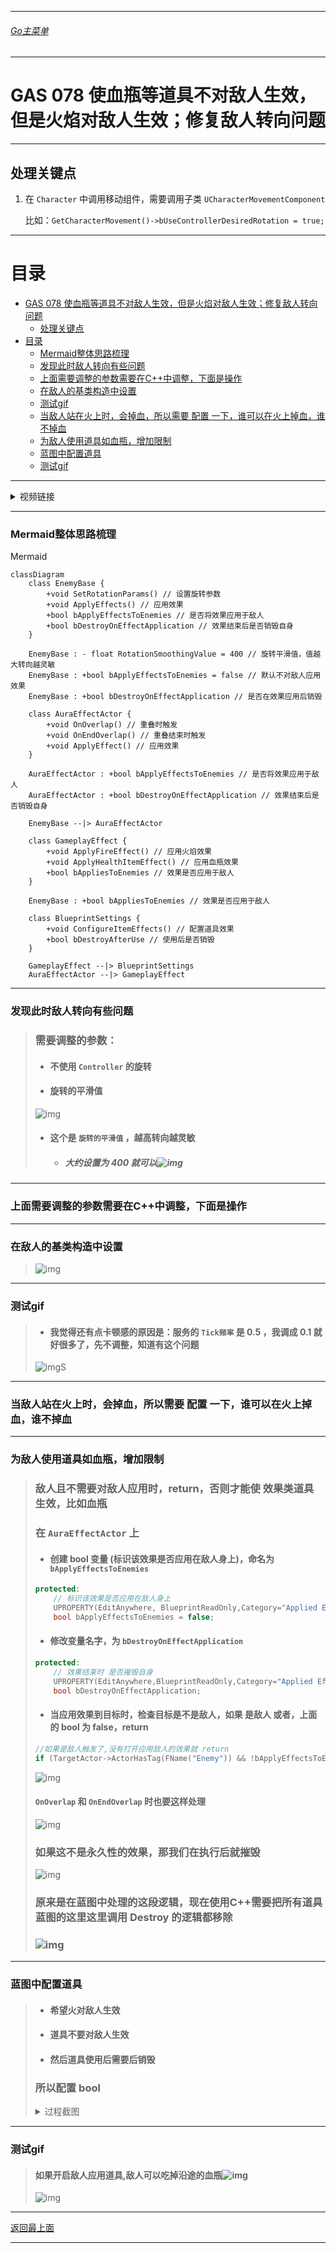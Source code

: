 ___________________________________________________________________________________________
###### [Go主菜单](../MainMenu.md)
___________________________________________________________________________________________

# GAS 078 使血瓶等道具不对敌人生效，但是火焰对敌人生效；修复敌人转向问题

___________________________________________________________________________________________

## 处理关键点

1. 在 `Character` 中调用移动组件，需要调用子类 `UCharacterMovementComponent`

   比如：`GetCharacterMovement()->bUseControllerDesiredRotation = true;`

___________________________________________________________________________________________

# 目录


- [GAS 078 使血瓶等道具不对敌人生效，但是火焰对敌人生效；修复敌人转向问题](#gas-078-使血瓶等道具不对敌人生效但是火焰对敌人生效修复敌人转向问题)
  - [处理关键点](#处理关键点)
- [目录](#目录)
    - [Mermaid整体思路梳理](#mermaid整体思路梳理)
    - [发现此时敌人转向有些问题](#发现此时敌人转向有些问题)
    - [上面需要调整的参数需要在C++中调整，下面是操作](#上面需要调整的参数需要在c中调整下面是操作)
    - [在敌人的基类构造中设置](#在敌人的基类构造中设置)
    - [测试gif](#测试gif)
    - [当敌人站在火上时，会掉血，所以需要 配置 一下，谁可以在火上掉血，谁不掉血](#当敌人站在火上时会掉血所以需要-配置-一下谁可以在火上掉血谁不掉血)
    - [为敌人使用道具如血瓶，增加限制](#为敌人使用道具如血瓶增加限制)
    - [蓝图中配置道具](#蓝图中配置道具)
    - [测试gif](#测试gif-1)



___________________________________________________________________________________________

<details>
<summary>视频链接</summary>

[6. AI and Effect Actors_哔哩哔哩_bilibili](https://www.bilibili.com/video/BV1JD421E7yC?p=166&vd_source=9e1e64122d802b4f7ab37bd325a89e6c)

------

</details>

___________________________________________________________________________________________

### Mermaid整体思路梳理

Mermaid

```mermaid
classDiagram
    class EnemyBase {
        +void SetRotationParams() // 设置旋转参数
        +void ApplyEffects() // 应用效果
        +bool bApplyEffectsToEnemies // 是否将效果应用于敌人
        +bool bDestroyOnEffectApplication // 效果结束后是否销毁自身
    }

    EnemyBase : - float RotationSmoothingValue = 400 // 旋转平滑值，值越大转向越灵敏
    EnemyBase : +bool bApplyEffectsToEnemies = false // 默认不对敌人应用效果
    EnemyBase : +bool bDestroyOnEffectApplication // 是否在效果应用后销毁

    class AuraEffectActor {
        +void OnOverlap() // 重叠时触发
        +void OnEndOverlap() // 重叠结束时触发
        +void ApplyEffect() // 应用效果
    }
    
    AuraEffectActor : +bool bApplyEffectsToEnemies // 是否将效果应用于敌人
    AuraEffectActor : +bool bDestroyOnEffectApplication // 效果结束后是否销毁自身

    EnemyBase --|> AuraEffectActor

    class GameplayEffect {
        +void ApplyFireEffect() // 应用火焰效果
        +void ApplyHealthItemEffect() // 应用血瓶效果
        +bool bAppliesToEnemies // 效果是否应用于敌人
    }
    
    EnemyBase : +bool bAppliesToEnemies // 效果是否应用于敌人

    class BlueprintSettings {
        +void ConfigureItemEffects() // 配置道具效果
        +bool bDestroyAfterUse // 使用后是否销毁
    }

    GameplayEffect --|> BlueprintSettings
    AuraEffectActor --|> GameplayEffect

```

___________________________________________________________________________________________

### 发现此时敌人转向有些问题

> ### 需要调整的参数：
>
> - #### 不使用 `Controller` 的旋转
>
> - #### 旋转的平滑值
>
>  ![img](.Image/GAS_078/1.png)
>
> - #### **这个是 `旋转的平滑值` ，越高转向越灵敏**
>
>   - ##### 大约设置为 **400** 就可以![img](.Image/GAS_078/2.png)

------

### 上面需要调整的参数需要在C++中调整，下面是操作

------

### 在敌人的基类构造中设置

> ![img](.Image/GAS_078/3.png)

------

### 测试gif

> - #### 我觉得还有点卡顿感的原因是：服务的 `Tick频率` 是 0.5 ，我调成 0.1 就好很多了，先不调整，知道有这个问题
>
> ![img](.Image/GAS_078/4.gif)S

------

### 当敌人站在火上时，会掉血，所以需要 配置 一下，谁可以在火上掉血，谁不掉血

------

### 为敌人使用道具如血瓶，增加限制

>### 敌人且不需要对敌人应用时，return，否则才能使 效果类道具 生效，比如血瓶
>
>
>
>### 在 `AuraEffectActor` 上
>
>- #### 创建 bool 变量 (标识该效果是否应用在敌人身上)，命名为 `bApplyEffectsToEnemies`
>
>  ```cpp
>  protected:
>      // 标识该效果是否应用在敌人身上
>      UPROPERTY(EditAnywhere, BlueprintReadOnly,Category="Applied Effects")
>      bool bApplyEffectsToEnemies = false;
>  ```
>
>- #### 修改变量名字，为 `bDestroyOnEffectApplication`
>
>  ```cpp
>  protected:
>      // 效果结束时 是否摧毁自身
>      UPROPERTY(EditAnywhere,BlueprintReadOnly,Category="Applied Effects")
>      bool bDestroyOnEffectApplication;
>  ```
>
>- #### 当应用效果到目标时，检查目标是不是敌人，如果 是敌人 或者，上面的 bool 为 false，return
>
>  ```cpp
>  //如果是敌人触发了,没有打开应用敌人的效果就 return
>  if (TargetActor->ActorHasTag(FName("Enemy")) && !bApplyEffectsToEnemies) return;
>  ```
>
>
>![img](.Image/GAS_078/5.png)
>
>#### `OnOverlap` 和 `OnEndOverlap` 时也要这样处理
>
>![img](.Image/GAS_078/6.png)
>
>### 如果这不是永久性的效果，那我们在执行后就摧毁
>
>![img](.Image/GAS_078/7.png)
>
>### 原来是在蓝图中处理的这段逻辑，现在使用C++需要把所有道具蓝图的这里这里调用 Destroy 的逻辑都移除
>
>### ![img](.Image/GAS_078/8.png)

------

### 蓝图中配置道具

>-  #### **希望火对敌人生效**
>
>-  #### **道具不要对敌人生效**
>
>-  #### **然后道具使用后需要后销毁**
>
> ### 所以配置 bool
>
> <details>
> <summary>过程截图</summary>
>
> >- ### 火场的GE![img](.Image/GAS_078/9.png)
> >
> >- ### 一次性和持续时间类 GE![img](.Image/GAS_078/10.png)
>
> ------
>
> </details>

------

### 测试gif

> #### 如果开启敌人应用道具,敌人可以吃掉沿途的血瓶![img](.Image/GAS_078/11.png)
>
> ![img](.Image/GAS_078/12.gif)


___________________________________________________________________________________________

[返回最上面](#Go主菜单)

___________________________________________________________________________________________